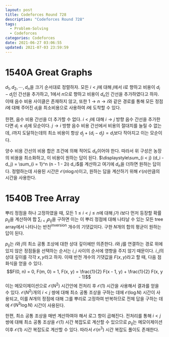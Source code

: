 ```yaml
---
layout: post
title: Codeforces Round 728
description: "Codeforces Round 728"
tags:
  - Problem-Solving
  - Codeforces
categories: Codeforces
date: 2021-06-27 03:06:55
updated: 2021-07-03 23:59:59 
---
```



# 1540A Great Graphs

$d_1, d_2, \cdots, d_n$을 크기 순서대로 정렬하자. 모든 $i < j$에 대해 $j$에서 $i$로 향하고 비용이 $d_i - d_j$인 간선을 추가하고, $1$에서 $n$으로 향하고 비용이 $d_n$인 간선을 추가하였다고 하자. 이때 음수 비용 사이클은 존재하지 않고, 또한 $1 \to n \to i$와 같은 경로를 통해 모든 정점 $i$에 대해 주어진 $d_i$을 최소비용으로 사용하여 $i$에 도착할 수 있다. 

한편, 음수 비용 간선을 더 추가할 수 없다. $i < j$에 대해 $i \to j$ 방향 음수 간선을 추가한다면 $d_i \le d_j$에 모순이다. $j \to i$ 방향 음수 비용 간선에서 비용의 절대치를 늘릴 수 없는데, $i$까지 도달하는데의 최소 비용이 항상 $d_j + (d_i - d_j) = d_i$보다 작아지고 이는 모순이다. 

양수 비용 간선의 비용 합은 조건에 의해 적어도 $d_n$이어야 한다. 따라서 위 구성은 농장의 비용을 최소화하고, 이 비용이 원하는 답이 된다. $\displaystyle\sum_{i < j} (d_i - d_j) = \sum_{i = 1}^n (n - 1 - 2i) d_i$를 계산하고 여기에 $d_n$을 더하면 원하는 답이다. 정렬하는데 사용된 시간은 $\mathcal{O}(n \log n)$이고, 원하는 답을 계산하기 위해 $\mathcal{O}(n)$만큼의 시간을 사용한다.

# 1540B Tree Array

뿌리 정점을 하나 고정하였을 때, 모든 $1 \le i < j \le n$에 대해 $j$가 $i$보다 먼저 등장할 확률 $p_{ij}$을 계산하여 합 $\displaystyle\sum_{i < j} p_{ij}$을 구하면 이는 이 뿌리 정점에 대해 나타날 수 있는 모든 tree array에서 나타나는 반전<sup>inversion</sup> 개수의 기댓값이다. 구한 $N$개의 합의 평균이 원하는 답이 된다.

$p_{ij}$는 $i$와 $j$의 최소 공통 조상에 대한 상대 깊이에만 의존한다. $i$와 $j$를 연결하는 경로 위에 있지 않은 정점들을 선택하는 순서는 $i, j$ 사이의 순서에 영향을 주지 않기 때문이다. $i, j$의 상대 깊이를 각각 $x, y$라고 하자. 이때 반전 개수의 기댓값을 $F(x, y)$라고 할 때, 다음 점화식을 얻을 수 있다.
$$F(0, n) = 0, F(m, 0) = 1, F(x, y) = \frac{1}{2} F(x - 1, y) + \frac{1}{2} F(x, y - 1)$$
이는 메모이제이션으로 $\mathcal{O}(N^2)$ 시간안에 전처리 후 $\mathcal{O}(1)$ 시간을 사용해서 결과를 얻을 수 있다. $\mathcal{O}(N^2)$개의 $i < j$ 쌍에 대해 최소 공통 조상을 구하는 데에 $\mathcal{O}(\log N)$ 시간이 사용되고, 이를 $N$개의 정점에 대해 그를 뿌리로 고정하여 반복하므로 전체 답을 구하는 데에 $\mathcal{O}(N^3 \log N)$ 시간이 사용된다. 

한편, 최소 공통 조상을 매번 계산하여야 해서 로그 항이 곱해진다. 전처리를 통해 $i < j$쌍에 대해 최소 공통 조상을 $\mathcal{O}(1)$ 시간 복잡도로 계산할 수 있으므로 $p_{ij}$는 메모이제이션 이후 $\mathcal{O}(1)$ 시간 복잡도로 계산할 수 있다. 따라서 $\mathcal{O}(n^3)$ 시간 복잡도 풀이도 존재한다.
